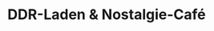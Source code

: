 ---
title: "DDR-Laden & Nostalgie-Café"
url: /potsdam/ddr-laden-und-nostalgie-cafe/
shop: Allgemein
---